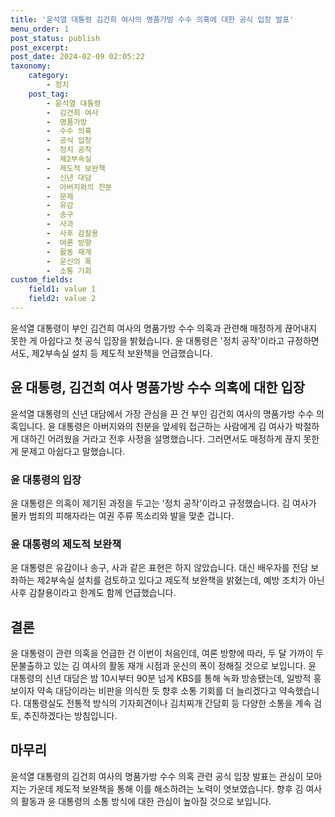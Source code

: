 ```yaml
---
title: '윤석열 대통령 김건희 여사의 명품가방 수수 의혹에 대한 공식 입장 발표'
menu_order: 1
post_status: publish
post_excerpt: 
post_date: 2024-02-09 02:05:22
taxonomy:
    category:
        - 정치
    post_tag:
        - 윤석열 대통령
        -  김건희 여사
        -  명품가방
        -  수수 의혹
        -  공식 입장
        -  정치 공작
        -  제2부속실
        -  제도적 보완책
        -  신년 대담
        -  아버지와의 친분
        -  문제
        -  유감
        -  송구
        -  사과
        -  사후 감찰용
        -  여론 방향
        -  활동 재개
        -  운신의 폭
        -  소통 기회
custom_fields:
    field1: value 1
    field2: value 2
---
```


윤석열 대통령이 부인 김건희 여사의 명품가방 수수 의혹과 관련해 매정하게 끊어내지 못한 게 아쉽다고 첫 공식 입장을 밝혔습니다. 윤 대통령은 '정치 공작'이라고 규정하면서도, 제2부속실 설치 등 제도적 보완책을 언급했습니다.
## 윤 대통령, 김건희 여사 명품가방 수수 의혹에 대한 입장
윤석열 대통령의 신년 대담에서 가장 관심을 끈 건 부인 김건희 여사의 명품가방 수수 의혹입니다. 윤 대통령은 아버지와의 친분을 앞세워 접근하는 사람에게 김 여사가 박절하게 대하긴 어려웠을 거라고 전후 사정을 설명했습니다. 그러면서도 매정하게 끊지 못한 게 문제고 아쉽다고 말했습니다.
### 윤 대통령의 입장
윤 대통령은 의혹이 제기된 과정을 두고는 '정치 공작'이라고 규정했습니다. 김 여사가 몰카 범죄의 피해자라는 여권 주류 목소리와 발을 맞춘 겁니다.
### 윤 대통령의 제도적 보완책
윤 대통령은 유감이나 송구, 사과 같은 표현은 하지 않았습니다. 대신 배우자를 전담 보좌하는 제2부속실 설치를 검토하고 있다고 제도적 보완책을 밝혔는데, 예방 조치가 아닌 사후 감찰용이라고 한계도 함께 언급했습니다.
## 결론
윤 대통령이 관련 의혹을 언급한 건 이번이 처음인데, 여론 방향에 따라, 두 달 가까이 두문불출하고 있는 김 여사의 활동 재개 시점과 운신의 폭이 정해질 것으로 보입니다. 윤 대통령의 신년 대담은 밤 10시부터 90분 넘게 KBS를 통해 녹화 방송됐는데, 일방적 홍보이자 약속 대담이라는 비판을 의식한 듯 향후 소통 기회를 더 늘리겠다고 약속했습니다. 대통령실도 전통적 방식의 기자회견이나 김치찌개 간담회 등 다양한 소통을 계속 검토, 추진하겠다는 방침입니다.
## 마무리
윤석열 대통령의 김건희 여사의 명품가방 수수 의혹 관련 공식 입장 발표는 관심이 모아지는 가운데 제도적 보완책을 통해 이를 해소하려는 노력이 엿보였습니다. 향후 김 여사의 활동과 윤 대통령의 소통 방식에 대한 관심이 높아질 것으로 보입니다.
